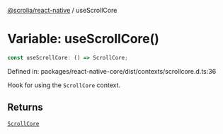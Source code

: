 [@scrolia/react-native](../README.md) / useScrollCore

# Variable: useScrollCore()

```ts
const useScrollCore: () => ScrollCore;
```

Defined in: packages/react-native-core/dist/contexts/scrollcore.d.ts:36

Hook for using the `ScrollCore` context.

## Returns

[`ScrollCore`](../type-aliases/ScrollCore.md)
